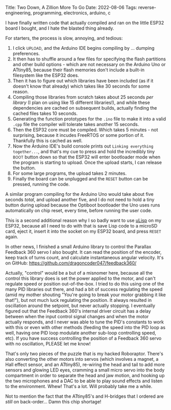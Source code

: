 Title: Two Down, A Zillion More To Go
Date: 2022-08-06
Tags: reverse-engineering, programming, electronics, arduino, c

I have finally written code that actually compiled and ran on the little ESP32 board I bought, and I hate the blasted thing already.

For starters, the process is slow, annoying, and tedious:

1. I click <small>UPLOAD</small>, and the Arduino IDE begins compiling by ... dumping preferences.
2. It then has to shuffle around a few files for specifying the flash partitions and other build options - which are not necessary on the Arduino Uno or ATtiny85, because their flash memories don't include a built-in filesystem like the ESP32 does.
3. Then it has to figure out which libraries have been included (as if it doesn't know that already) which takes like 30 seconds for some reason.
4. Compiling those libraries from scratch takes about 25 seconds *per library* (I plan on using like 15 different libraries!), and while these dependencies are cached on subsequent builds, actually finding the cached files takes 10 seconds.
5. Generating the function prototypes for the `.ino` file to make it into a valid `.cpp` file the compiler will tolerate takes another 15 seconds.
6. Then the ESP32 core must be compiled. Which takes 5 minutes - not surprising, because it incudes FreeRTOS or some portion of it. Thankfully this is cached as well.
7. Now the Arduino IDE's build console prints out `Linking everything together...`, and that's my cue to press and hold the incredibly tiny <small>BOOT</small> button down so that the ESP32 will enter bootloader mode when the program is starting to upload. Once the upload starts, I can release the button.
8. For some large programs, the upload takes 2 minutes.
9. Finally the board can be unplugged and the <small>RESET</small> button can be pressed, running the code.

A similar program compiling for the Arduino Uno would take about five seconds *total*, and upload another five, and I do not need to hold a tiny button during upload because the Optiboot bootloader the Uno uses runs automatically on chip reset, every time, before running the user code.

This is a second additional reason why I so badly want to use [uLisp](http://www.ulisp.com/) on my ESP32, because all I need to do with that is save Lisp code to a microSD card, eject it, insert it into the socket on my ESP32 board, and press <small>RESET</small> again.

In other news, I finished a small Arduino library to control the Parallax Feedback 360 servo I also bought. It can read the position of the encoder, keep track of turns count, and calculate instantaneous angular velocity. It's on GitHub: <https://github.com/dragoncoder047/feedback360/>

Actually, "control" would be a but of a misnomer here, because all the control this library does is set the power applied to the motor, and can't regulate speed or position out-of-the-box. I tried to do this using one of the many PID libraries out there, and had a bit of success regulating the speed (amid my mother shouting "You're going to break your motor grabbing it like that!"), but not much luck regulating the position. It always resulted in oscillation around the setpoint, but never actually stopping. I eventually figured out that the Feedback 360's internal driver circuit has a delay between when the input control signal changes and when the motor actually responds, and I never was able to tune the PID's constants to work with this or even with other methods (feeding the speed into the PID loop as well, having one PID loop modulate another sub-loop controlling speed, etc). If you have success controlling the position of a Feedback 360 servo with no oscillation, PLEASE let me know!

That's only two pieces of the puzzle that is my hacked Roboraptor. There's also converting the other motors into servos (which involves a magnet, a Hall effect sensor, and an ATtiny85), re-wiring the head and tail to add more sensors and glowing LED eyes, cramming a small micro servo into the body compartment in order to separate the head and jaw motion, and hooking up the two microphones and a DAC to be able to play sound effects and listen to the environment. Whew! That's a lot. Will probably take me a while.

Not to mention the fact that the ATtiny85's and H-bridges that I ordered are *still* on back-order... Damn this chip shortage!
